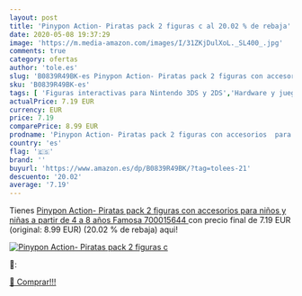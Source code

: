 ```yaml
---
layout: post
title: 'Pinypon Action- Piratas pack 2 figuras c al 20.02 % de rebaja'
date: 2020-05-08 19:37:29
image: 'https://m.media-amazon.com/images/I/31ZKjDulXoL._SL400_.jpg'
comments: true
category: ofertas
author: 'tole.es'
slug: 'B0839R49BK-es Pinypon Action- Piratas pack 2 figuras con accesorios para...'
sku: 'B0839R49BK-es'
tags: [ 'Figuras interactivas para Nintendo 3DS y 2DS','Hardware y juegos para Nintendo 3DS y 2DS','Hardware y juegos para Nintendo Switch','Juego de mesa','Juegos de estrategia','Juegos de tablero','Juegos para Nintendo Switch','Juegos y accesorios para juegos','Juguetes','Juguetes y juegos','Muñecas bebé','Muñecas y accesorios','Sistemas precursores y micro consolas','Videojuegos','famosa','pinypon', ]
actualPrice: 7.19 EUR
currency: EUR
price: 7.19
comparePrice: 8.99 EUR
prodname: 'Pinypon Action- Piratas pack 2 figuras con accesorios  para niños y niñas a partir de 4 a 8 años   Famosa 700015644 '
country: 'es'
flag: '🇪🇸'
brand: ''
buyurl: 'https://www.amazon.es/dp/B0839R49BK/?tag=tolees-21'
descuento: '20.02'
average: '7.19'
---
```


Tienes [Pinypon Action- Piratas pack 2 figuras con accesorios  para niños y niñas a partir de 4 a 8 años   Famosa 700015644 ](https://www.amazon.es/dp/B0839R49BK/?tag=tolees-21) con precio final de  7.19 EUR (original: 8.99 EUR) (20.02 %  de rebaja) aqui!

[![Pinypon Action- Piratas pack 2 figuras c](https://m.media-amazon.com/images/I/31ZKjDulXoL._SL400_.jpg)](https://www.amazon.es/dp/B0839R49BK/?tag=tolees-21)

🔎:


[🛒 Comprar!!!](https://www.amazon.es/dp/B0839R49BK/?tag=tolees-21)
